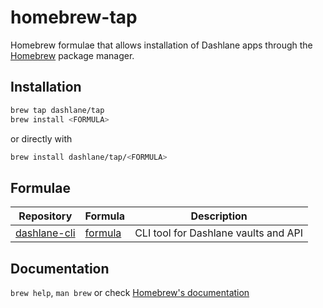 # homebrew-tap

Homebrew formulae that allows installation of Dashlane apps through the [Homebrew](https://brew.sh/) package manager.

## Installation

```sh
brew tap dashlane/tap
brew install <FORMULA>
```

or directly with

```sh
brew install dashlane/tap/<FORMULA>
```

## Formulae

| Repository                                                | Formula                            | Description                          |
| --------------------------------------------------------- | ---------------------------------- | ------------------------------------ |
| [dashlane-cli](hhttps://github.com/Dashlane/dashlane-cli) | [formula](Formula/dashlane-cli.rb) | CLI tool for Dashlane vaults and API |

## Documentation

`brew help`, `man brew` or check [Homebrew's documentation](https://docs.brew.sh/)
